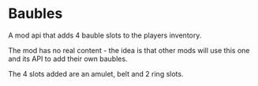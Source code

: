 Baubles
=======

A mod api that adds 4 bauble slots to the players inventory.

The mod has no real content - the idea is that other mods will use this one and its API to add their own baubles.

The 4 slots added are an amulet, belt and 2 ring slots.
